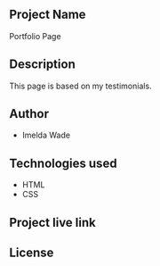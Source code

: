 ## Project Name
Portfolio Page

## Description
This page is based on my testimonials.

## Author
* Imelda Wade

## Technologies used
* HTML
* CSS

## Project live link


## License